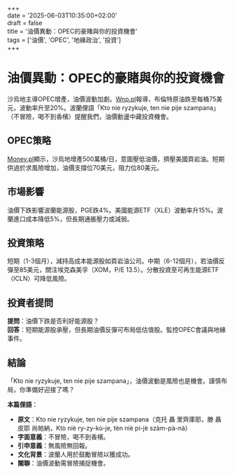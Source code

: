 +++  
date = '2025-06-03T10:35:00+02:00'  
draft = false  
title = '油價異動：OPEC的豪賭與你的投資機會'  
tags = ['油價', 'OPEC', '地緣政治', '投資']  
+++

# 油價異動：OPEC的豪賭與你的投資機會

沙烏地主導OPEC增產，油價波動加劇。[Wnp.pl](https://www.wnp.pl/energia/cos-ciekawego-dzieje-sie-z-cenami-ropy-zaskakujaca-reakcja,950970.html)報導，布倫特原油跌至每桶75美元，波動率升至20%。波蘭俚語「Kto nie ryzykuje, ten nie pije szampana」（不冒險，喝不到香檳）提醒我們，油價動盪中藏投資機會。

## OPEC策略
[Money.pl](https://www.money.pl/gospodarka/arabia-saudyjska-zaciska-uscisk-na-opec-forsuje-wzrost-produkcji-ropy-7163254666713824a.html)顯示，沙烏地增產500萬桶/日，意圖壓低油價，擠壓美國頁岩油。短期供過於求風險增加，油價支撐位70美元，阻力位80美元。

## 市場影響
油價下跌影響波蘭能源股，PGE跌4%。美國能源ETF（XLE）波動率升15%。波蘭進口成本降低5%，但長期通脹壓力或減弱。

## 投資策略
短期（1-3個月），減持高成本能源股如頁岩油公司。中期（6-12個月），若油價反彈至85美元，關注埃克森美孚（XOM，P/E 13.5）。分散投資至可再生能源ETF（ICLN）可降低風險。

## 投資者提問
**提問**：油價下跌是否利好能源股？  
**回答**：短期能源股承壓，但長期油價反彈可布局低估值股。監控OPEC會議與地緣事件。

## 結論
「Kto nie ryzykuje, ten nie pije szampana」，油價波動是風險也是機會。謹慎布局，你準備好迎接了嗎？

**本篇俚語**：  
- **原文**：Kto nie ryzykuje, ten nie pije szampana（克托 聶 里齊庫耶，滕 聶 皮耶 尚帕納，Ktò niè ry-zy-kù-je, tèn niè pi-jè szàm-pà-nà）  
- **字面意義**：不冒險，喝不到香檳。  
- **引申意義**：無風險無回報。  
- **文化背景**：波蘭人用於鼓勵冒險以獲成功。  
- **關聯**：油價波動需冒險捕捉機會。
